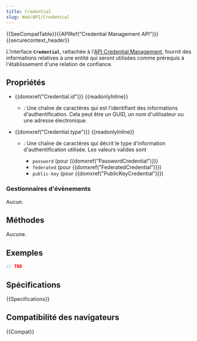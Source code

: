 ```yaml
---
title: Credential
slug: Web/API/Credential
---
```


{{SeeCompatTable}}{{APIRef("Credential Management API")}}{{securecontext_header}}

L'interface **`Credential`**, rattachée à l'[API Credential Management](/fr/docs/Web/API/Credential_Management_API), fournit des informations relatives à une entité qui seront utilisées comme prérequis à l'établissement d'une relation de confiance.

## Propriétés

- {{domxref("Credential.id")}} {{readonlyInline}}
  - : Une chaîne de caractères qui est l'identifiant des informations d'authentification. Cela peut être un GUID, un nom d'utilisateur ou une adresse électronique.
- {{domxref("Credential.type")}} {{readonlyInline}}

  - : Une chaîne de caractères qui décrit le type d'information d'authentification utilisée. Les valeurs valides sont

    - `password` (pour {{domxref("PasswordCredential")}})
    - `federated` (pour {{domxref("FederatedCredential")}})
    - `public-key` (pour {{domxref("PublicKeyCredential")}})

### Gestionnaires d'évènements

Aucun.

## Méthodes

Aucune.

## Exemples

```js
// TBD
```

## Spécifications

{{Specifications}}

## Compatibilité des navigateurs

{{Compat}}
